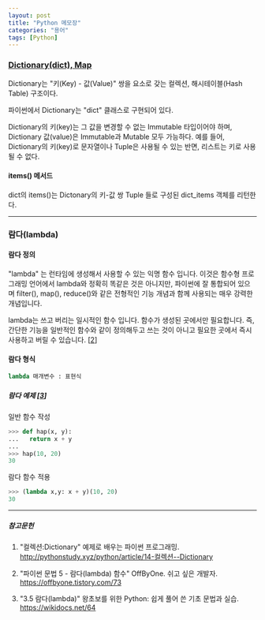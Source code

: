 ```yaml
---
layout: post
title: "Python 메모장"
categories: "용어"
tags: [Python]
---
```


### [Dictionary(dict), Map](http://pythonstudy.xyz/python/article/14-컬렉션--Dictionary)

Dictionary는 "키(Key) - 값(Value)" 쌍을 요소로 갖는 컬렉션,  해시테이블(Hash Table) 구조이다.

파이썬에서 Dictionary는 "dict" 클래스로 구현되어 있다. 

Dictionary의 키(key)는 그 값을 변경할 수 없는 Immutable 타입이어야 하며, Dictionary 값(value)은 Immutable과 Mutable 모두 가능하다. 예를 들어, Dictionary의 키(key)로 문자열이나 Tuple은 사용될 수 있는 반면, 리스트는 키로 사용될 수 없다.



#### items() 메서드

dict의 items()는 Dictonary의 키-값 쌍 Tuple 들로 구성된 dict_items 객체를 리턴한다.

---

### 람다(lambda)

#### 람다 정의

"lambda" 는 런타임에 생성해서 사용할 수 있는 익명 함수 입니다. 이것은 함수형 프로그래밍 언어에서 lambda와 정확히 똑같은 것은 아니지만, 파이썬에 잘 통합되어 있으며 filter(), map(), reduce()와  같은 전형적인 기능 개념과 함께 사용되는 매우 강력한 개념입니다. 

lambda는 쓰고 버리는 일시적인 함수 입니다. 함수가 생성된 곳에서만 필요합니다. 즉, 간단한 기능을 일반적인 함수와 같이 정의해두고 쓰는 것이 아니고 필요한 곳에서 즉시 사용하고 버릴 수 있습니다. [[2](https://offbyone.tistory.com/73)]

#### 람다 형식

```Python
lambda 매개변수 : 표현식
```

##### 람다 예제 [[3](https://wikidocs.net/64)]

일반 함수 작성

```Python
>>> def hap(x, y):
...   return x + y
...
>>> hap(10, 20)
30
```

람다 함수 적용

```Python
>>> (lambda x,y: x + y)(10, 20)
30
```


---

##### 참고문헌

1. "컬렉션:Dictionary" 예제로 배우는 파이썬 프로그래밍. http://pythonstudy.xyz/python/article/14-컬렉션--Dictionary

2. "파이썬 문법 5 - 람다(lambda) 함수" OffByOne. 쉬고 싶은 개발자. https://offbyone.tistory.com/73

3. "3.5 람다(lambda)" 왕초보를 위한 Python: 쉽게 풀어 쓴 기초 문법과 실습. https://wikidocs.net/64
